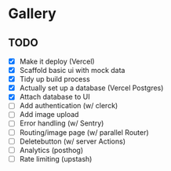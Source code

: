 # Gallery

## TODO

- [x] Make it deploy (Vercel)
- [x] Scaffold basic ui with mock data
- [x] Tidy up build process
- [x] Actually set up a database (Vercel Postgres)
- [x] Attach database to UI
- [ ] Add authentication (w/ clerck)
- [ ] Add image upload
- [ ] Error handling (w/ Sentry)
- [ ] Routing/image page (w/ parallel Router)
- [ ] Deletebutton (w/ server Actions)
- [ ] Analytics (posthog)
- [ ] Rate limiting (upstash)

